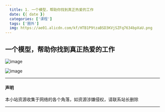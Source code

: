 ```yaml
---
  title: 1. 一个模型，帮助你找到真正热爱的工作
  date: {{ date }}
  categories: ['课程']
  tags: ['圈外']
  img: https://ae01.alicdn.com/kf/HTB1P9tzaBSD3KVjSZFq7634bpXaU.png
---
```


## 一个模型，帮助你找到真正热爱的工作

![image](https://puui.qpic.cn/fans_admin/0/3_333333_1558922203581/0)

![image](https://ae01.alicdn.com/kf/HTB1SERlXkxz61VjSZFr760eLFXa7.png)


---
#### 声明
本小站资源收集于网络的各个角落，如资源涉嫌侵权，请联系站长删除

---


